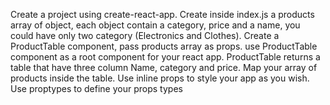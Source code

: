 Create a project using create-react-app.
Create inside index.js a products array of object, each object contain a category, price and a name, you could have only two category (Electronics and Clothes).
Create a ProductTable component, pass products array as props.
use ProductTable component as a root component for your react app.
ProductTable returns a table that have three column Name, category and price.
Map your array of products inside the table.
Use inline props to style your app as you wish.
Use proptypes to define your props types
